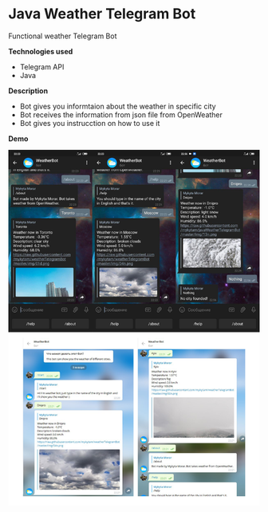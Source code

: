 # Java Weather Telegram Bot

Functional weather Telegram Bot

**Technologies used**
- Telegram API
- Java

**Description**
- Bot gives you informtaion about the weather in specific city
- Bot receives the information from json file from OpenWeather
- Bot gives you instrucction on how to use it

**Demo**

![](img/demo.png)

